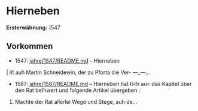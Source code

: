 # Hierneben

**Ersterwähnung:** 1547

## Vorkommen
- 1547: [jahre/1547/README.md](../jahre/1547/README.md) – Hierneben

| iſt auh Martin Schneidewin, der zu Pforta die Ver-
—_—...
- 1587: [jahre/1587/README.md](../jahre/1587/README.md) – Hierneben hat ſi<h au< das Kapitel über den Rat
beſhwert und folgende Artikel übergeben :

1) Machte der Rat allerlei Wege und Stege, auh
de...
